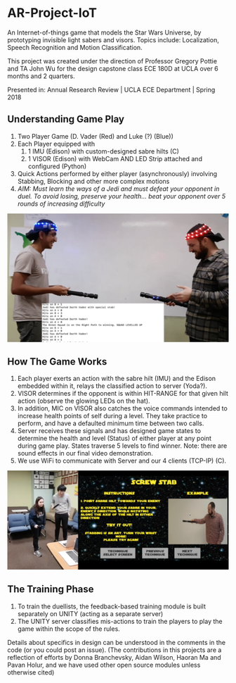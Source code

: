 # AR-Project-IoT
An Internet-of-things game that models the Star Wars Universe, by prototyping invisible light sabers and visors. Topics include: Localization, Speech Recognition and Motion Classification.

This project was created under the direction of Professor Gregory Pottie and TA John Wu for the design capstone class ECE 180D at UCLA over 6 months and 2 quarters.

Presented in: Annual Research Review | UCLA ECE Department | Spring 2018

## Understanding Game Play
1. Two Player Game (D. Vader (Red) and Luke (?) (Blue))
2. Each Player equipped with 
    1. 1 IMU (Edison) with custom-designed sabre hilts (C)
    2. 1 VISOR (Edison) with WebCam AND LED Strip attached and configured (Python)
3. Quick Actions performed by either player (asynchronously) involving Stabbing, Blocking and other more complex motions
4. *AIM: Must learn the ways of a Jedi and must defeat your opponent in duel. To avoid losing, preserve your health... beat your opponent over 5 rounds of increasing difficulty*

![](https://github.com/pholur/AR-Project-IoT/blob/master/Images/GamePlayScreenShot.png)

## How The Game Works
1. Each player exerts an action with the sabre hilt (IMU) and the Edison embedded within it, relays the classified action to server (Yoda?).
2. VISOR determines if the opponent is within HIT-RANGE for that given hilt action (observe the glowing LEDs on the hat).
3. In addition, MIC on VISOR also catches the voice commands intended to increase health points of self during a level. They take practice to perform, and have a defaulted minimum time between two calls.
4. Server receives these signals and has designed game states to determine the health and level (Status) of either player at any point during game play. States traverse 5 levels to find winner. Note: there are sound effects in our final video demonstration.
5. We use WiFi to communicate with Server and our 4 clients (TCP-IP) (C).

![](https://github.com/pholur/AR-Project-IoT/blob/master/Images/TrainingScreenShot.png)

## The Training Phase
1. To train the duellists, the feedback-based training module is built separately on UNITY (acting as a separate server)
2. The UNITY server classifies mis-actions to train the players to play the game within the scope of the rules.

Details about specifics in design can be understood in the comments in the code (or you could post an issue).
(The contributions in this projects are a reflection of efforts by Donna Branchevsky, Aidan Wilson, Haoran Ma and Pavan Holur, and we have used other open source modules unless otherwise cited)

